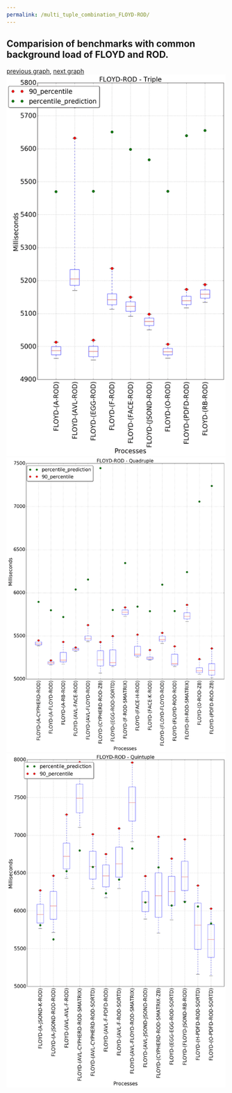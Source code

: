 ```yaml
---
permalink: /multi_tuple_combination_FLOYD-ROD/
---
```



## Comparision of benchmarks with common background load of FLOYD and ROD.

[previous graph](../multi_tuple_combination_FLOYD-RB/), [next graph](../multi_tuple_combination_FLOYD-SMATRIX/)
![graph figure](./images/triple/FLOYD/FLOYD-ROD_box.png)![graph figure](./images/quadruple/FLOYD/FLOYD-ROD_box.png)![graph figure](./images/quintuple/FLOYD/FLOYD-ROD_box.png)